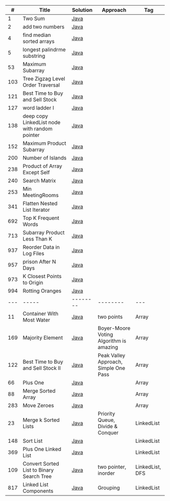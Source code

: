 | # | Title | Solution | Approach | Tag |
|---| ----- | -------- | -------- | --- |
| 1 | Two Sum | [Java](./src/main/java/leetcode/Solution1.java)
| 2 | add two numbers | [Java](./src/main/java/leetcode/Solution2.java)
| 4 | find median sorted arrays | [Java](./src/main/java/leetcode/Solution4.java)
| 5 | longest palindrme substring | [Java](./src/main/java/leetcode/Solution5.java)
| 53 | Maximum Subarray | [Java](./src/main/java/leetcode/Solution53.java)
| 103 | Tree Zigzag Level Order Traversal | [Java](./src/main/java/leetcode/Solution103.java)
| 121 | Best Time to Buy and Sell Stock  | [Java](./src/main/java/leetcode/Solution121.java)
| 127 | word ladder I | [Java](./src/main/java/leetcode/Solution127.java)
| 138 | deep copy LinkedList node with random pointer | [Java](./src/main/java/leetcode/Solution138.java)
| 152 | Maximum Product Subarray | [Java](./src/main/java/leetcode/Solution152.java)
| 200 | Number of Islands | [Java](./src/main/java/leetcode/Solution200.java)
| 238 | Product of Array Except Self | [Java](./src/main/java/leetcode/Solution238.java)
| 240 | Search Matrix | [Java](./src/main/java/leetcode/Solution240.java)
| 253 | Min MeetingRooms | [Java](./src/main/java/leetcode/Solution253.java)
| 341 | Flatten Nested List Iterator | [Java](./src/main/java/leetcode/Solution341.java)
| 692 | Top K Frequent Words | [Java](./src/main/java/leetcode/Solution692.java)
| 713 | Subarray Product Less Than K | [Java](./src/main/java/leetcode/Solution713.java)
| 937 | Reorder Data in Log Files | [Java](./src/main/java/leetcode/Solution937.java)
| 957 | prison After N Days | [Java](./src/main/java/leetcode/Solution957.java)
| 973 | K Closest Points to Origin | [Java](./src/main/java/leetcode/Solution973.java)
| 994 | Rotting Oranges | [Java](./src/main/java/leetcode/Solution994.java)
| --- | ----- | -------- | -------- | --- |
| 11 | Container With Most Water | [Java](./src/main/java/leetcode/Solution11.java) | two points | Array 
| 169 | Majority Element | [Java](./src/main/java/leetcode/Solution169.java) | Boyer-Moore Voting Algorithm is amazing | Array
| 122 | Best Time to Buy and Sell Stock II | [Java](./src/main/java/leetcode/Solution122.java) | Peak Valley Approach, Simple One Pass | Array
| 66 | Plus One | [Java](./src/main/java/leetcode/Solution66.java) |  | Array
| 88 | Merge Sorted Array | [Java](./src/main/java/leetcode/Solution88.java) |  | Array
| 283 | Move Zeroes | [Java](./src/main/java/leetcode/Solution283.java) |  | Array
| 23 | Merge k Sorted Lists | [Java](./src/main/java/leetcode/Solution23.java) | Priority Queue, Divide & Conquer | LinkedList
| 148 | Sort List | [Java](./src/main/java/leetcode/Solution148.java) |  | LinkedList
| 369 | Plus One Linked List | [Java](./src/main/java/leetcode/Solution369.java) |  | LinkedList 
| 109 | Convert Sorted List to Binary Search Tree | [Java](./src/main/java/leetcode/Solution109.java) | two pointer, inorder | LinkedList, DFS
| 817 | Linked List Components | [Java](./src/main/java/leetcode/Solution817.java) | Grouping | LinkedList